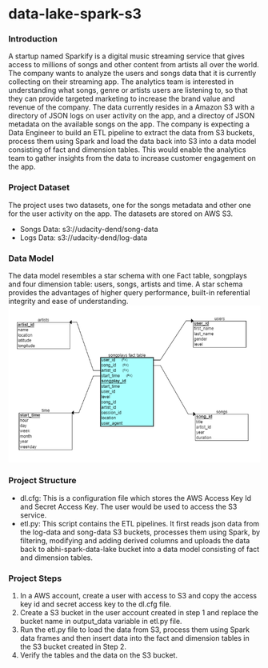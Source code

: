 # data-lake-spark-s3

### Introduction
A startup named Sparkify is a digital music streaming service that gives access to millions of songs and other content from artists all over the world. The company wants to analyze the users and songs data that it is currently collecting on their streaming app. The analytics team is interested in understanding what songs, genre or artists users are listening to, so that they can provide targeted marketing to increase the brand value and revenue of the company. The data currently resides in a Amazon S3 with a directory of JSON logs on user activity on the app, and a directoy of JSON metadata on the available songs on the app.
The company is expecting a Data Engineer to build an ETL pipeline to extract the data from S3 buckets, process them using Spark and load the data back into S3 into a data model consisting of fact and dimension tables. This would enable the analytics team to gather insights from the data to increase customer engagement on the app.

### Project Dataset
The project uses two datasets, one for the songs metadata and other one for the user activity on the app. The datasets are stored on AWS S3.
- Songs Data: s3://udacity-dend/song-data
- Logs Data: s3://udacity-dend/log-data

### Data Model
The data model resembles a star schema with one Fact table, songplays and four dimension table: users, songs, artists and time. A star schema provides the advantages of higher query performance, built-in referential integrity and ease of understanding.
![Data Model](https://github.com/abhi-verma/redshift_data_warehouse/blob/master/img/DataModelSparkify.PNG?raw=true)

### Project Structure
- dl.cfg: This is a configuration file which stores the AWS Access Key Id and Secret Access Key. The user would be used to access the S3 service.
- etl.py: This script contains the ETL pipelines. It first reads json data from the log-data and song-data S3 buckets, processes them using Spark, by filtering, modifying and adding derived columns and uploads the data back to abhi-spark-data-lake bucket into a data model consisting of fact and dimension tables.

### Project Steps
1. In a AWS account, create a user with access to S3 and copy the access key id and secret access key to the dl.cfg file.
2. Create a S3 bucket in the user account created in step 1 and replace the bucket name in output_data variable in etl.py file.
3. Run the etl.py file to load the data from S3, process them using Spark data frames and then insert data into the fact and dimension tables in the S3 bucket created in Step 2.
4. Verify the tables and the data on the S3 bucket.
